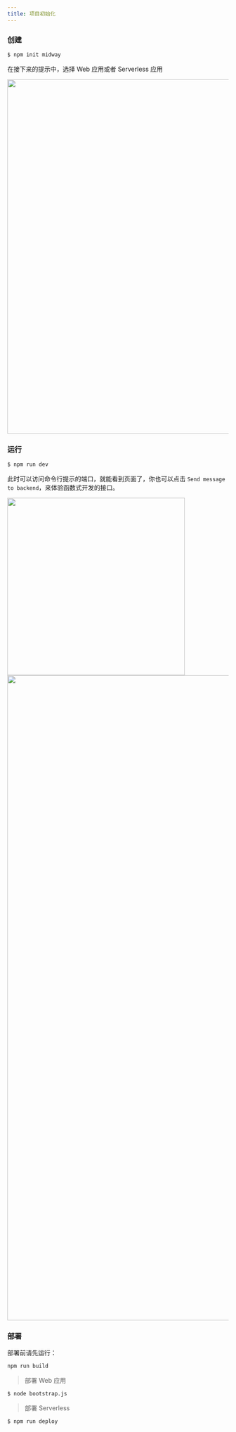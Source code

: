 ```yaml
---
title: 项目初始化
---
```


### 创建

```bash
$ npm init midway
```

在接下来的提示中，选择 Web 应用或者 Serverless 应用

<img src="https://cdn.nlark.com/yuque/0/2021/png/501408/1623036493849-2583e8e9-90c5-4988-9698-c3538cd65482.png#clientId=ucf92bac9-239e-4&from=paste&height=86&id=u44983b7a&margin=%5Bobject%20Object%5D&name=image.png&originHeight=86&originWidth=807&originalType=binary&ratio=1&size=10190&status=done&style=none&taskId=u7a5d47dc-d709-4c15-9193-7afb3708a98&width=807" width="807" />

### 运行

```bash
$ npm run dev
```

此时可以访问命令行提示的端口，就能看到页面了，你也可以点击 `Send message to backend`，来体验函数式开发的接口。

<img src="https://cdn.nlark.com/yuque/0/2021/png/98602/1622788746000-d557cbdb-76d7-435f-91d8-1a1f54c6af51.png#clientId=u5406b60f-a2f1-4&from=paste&height=222&id=u1aaa3515&margin=%5Bobject%20Object%5D&name=image.png&originHeight=222&originWidth=404&originalType=binary&ratio=1&size=58812&status=done&style=none&taskId=ueeba5812-e5fb-4ffc-907c-9aabe6a78aa&width=404" width="404" />

<img src="https://cdn.nlark.com/yuque/0/2021/png/98602/1622788715959-e1b7d313-9ce3-40c4-bb32-066b665c4d78.png#clientId=u5406b60f-a2f1-4&from=paste&height=845&id=ub431f200&margin=%5Bobject%20Object%5D&name=image.png&originHeight=845&originWidth=1469&originalType=binary&ratio=1&size=338897&status=done&style=none&taskId=u00355cc6-42ea-4999-a6f5-dda5270d326&width=1469" width="1469" />

### 部署

部署前请先运行：

```bash
npm run build
```

> 部署 Web 应用

```bash
$ node bootstrap.js
```

> 部署 Serverless

```bash
$ npm run deploy
```
